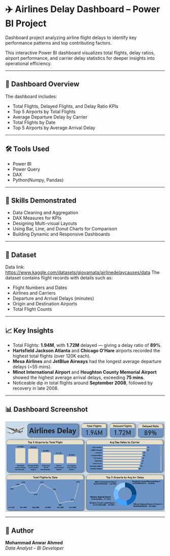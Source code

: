 # ✈️ Airlines Delay Dashboard – Power BI Project  

Dashboard project analyzing airline flight delays to identify key performance patterns and top contributing factors.  

This interactive Power BI dashboard visualizes total flights, delay ratios, airport performance, and carrier delay statistics for deeper insights into operational efficiency.  

---

## 📌 Dashboard Overview  

The dashboard includes:  
- Total Flights, Delayed Flights, and Delay Ratio KPIs  
- Top 5 Airports by Total Flights  
- Average Departure Delay by Carrier  
- Total Flights by Date  
- Top 5 Airports by Average Arrival Delay  

---

## 🛠️ Tools Used  
- Power BI  
- Power Query  
- DAX
- Python(Numpy, Pandas)  

---

## 🧠 Skills Demonstrated  
- Data Cleaning and Aggregation  
- DAX Measures for KPIs  
- Designing Multi-visual Layouts  
- Using Bar, Line, and Donut Charts for Comparison  
- Building Dynamic and Responsive Dashboards  

---

## 📂 Dataset 

Data link: https://www.kaggle.com/datasets/giovamata/airlinedelaycauses/data
The dataset contains flight records with details such as:  
- Flight Numbers and Dates  
- Airlines and Carriers  
- Departure and Arrival Delays (minutes)  
- Origin and Destination Airports  
- Total Flight Counts  

---

## 📈 Key Insights  

- Total Flights: **1.94M**, with **1.72M** delayed — giving a delay ratio of **89%**.  
- **Hartsfield Jackson Atlanta** and **Chicago O’Hare** airports recorded the highest total flights (over 120K each).  
- **Mesa Airlines** and **JetBlue Airways** had the longest average departure delays (~55 mins).  
- **Minot International Airport** and **Houghton County Memorial Airport** showed the highest average arrival delays, exceeding **75 mins**.  
- Noticeable dip in total flights around **September 2008**, followed by recovery in late 2008.  

---

## 📊 Dashboard Screenshot  

![](Dashboard.PNG)  
 
---

## 👤 Author  

**Mohammad Anwar Ahmed**  
*Data Analyst – BI Developer*  
